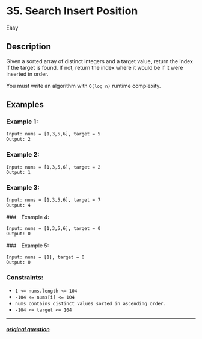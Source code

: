 # 35. Search Insert Position

Easy

## Description

Given a sorted array of distinct integers and a target value, return the index if the target is found. If not, return the index where it would be if it were inserted in order.

You must write an algorithm with `O(log n)` runtime complexity.

## Examples

### Example 1:
```
Input: nums = [1,3,5,6], target = 5
Output: 2
```

### Example 2:
```
Input: nums = [1,3,5,6], target = 2
Output: 1
```

### Example 3:
```
Input: nums = [1,3,5,6], target = 7
Output: 4
```

###　Example 4:
```
Input: nums = [1,3,5,6], target = 0
Output: 0
```

###　Example 5:
```
Input: nums = [1], target = 0
Output: 0
```

### Constraints:

- `1 <= nums.length <= 104`
- `-104 <= nums[i] <= 104`
- `nums contains distinct values sorted in ascending order.`
- `-104 <= target <= 104`

---

##### [original question](https://leetcode.com/problems/valid-parentheses/)
